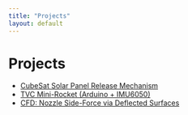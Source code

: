 ```yaml
---
title: "Projects"
layout: default
---
```


# Projects

- [CubeSat Solar Panel Release Mechanism](../projects/cubesat-release-mechanism.md)
- [TVC Mini-Rocket (Arduino + IMU6050)](../projects/tvc-mini-rocket.md)
- [CFD: Nozzle Side-Force via Deflected Surfaces](../projects/cfd-nozzle-sideforce.md)
